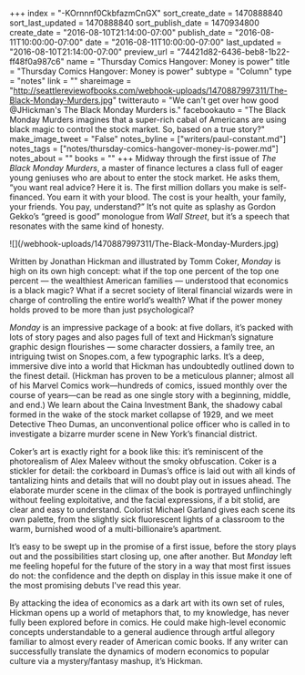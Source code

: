 +++
index = "-KOrnnnf0CkbfazmCnGX"
sort_create_date = 1470888840
sort_last_updated = 1470888840
sort_publish_date = 1470934800
create_date = "2016-08-10T21:14:00-07:00"
publish_date = "2016-08-11T10:00:00-07:00"
date = "2016-08-11T10:00:00-07:00"
last_updated = "2016-08-10T21:14:00-07:00"
preview_url = "74421d82-6436-beb8-1b22-ff48f0a987c6"
name = "Thursday Comics Hangover: Money is power"
title = "Thursday Comics Hangover: Money is power"
subtype = "Column"
type = "notes"
link = ""
shareimage = "http://seattlereviewofbooks.com/webhook-uploads/1470887997311/The-Black-Monday-Murders.jpg"
twitterauto = "We can't get over how good @JHickman's The Black Monday Murders is."
facebookauto = "The Black Monday Murders imagines that a super-rich cabal of Americans are using black magic to control the stock market. So, based on a true story?"
make_image_tweet = "False"
notes_byline = ["writers/paul-constant.md"]
notes_tags = ["notes/thursday-comics-hangover-money-is-power.md"]
notes_about = ""
books = ""
+++
Midway through the first issue of *The Black Monday Murders*, a master of finance lectures a class full of eager young geniuses who are about to enter the stock market. He asks them, “you want real advice? Here it is. The first million dollars you make is self-financed. You earn it with your blood. The cost is your health, your family, your friends. You pay, understand?” It’s not quite as splashy as Gordon Gekko’s “greed is good” monologue from *Wall Street*, but it’s a speech that resonates with the same kind of honesty.

<p class="image-left">![](/webhook-uploads/1470887997311/The-Black-Monday-Murders.jpg)</p>

Written by Jonathan Hickman and illustrated by Tomm Coker, *Monday* is high on its own high concept: what if the top one percent of the top one percent — the wealthiest American families — understood that economics is a black magic? What if a secret society of literal financial wizards were in charge of controlling the entire world’s wealth? What if the power money holds proved to be more than just psychological?

*Monday* is an impressive package of a book: at five dollars, it’s packed with lots of story pages and also pages full of text and Hickman’s signature graphic design flourishes — some character dossiers, a family tree, an intriguing twist on Snopes.com, a few typographic larks. It’s a deep, immersive dive into a world that Hickman has undoubtedly outlined down to the finest detail. (Hickman has proven to be a meticulous planner; almost all of his Marvel Comics work—hundreds of comics, issued monthly over the course of years—can be read as one single story with a beginning, middle, and end.) We learn about the Caina Investment Bank, the shadowy cabal formed in the wake of the stock market collapse of 1929, and we meet Detective Theo Dumas, an unconventional police officer who is called in to investigate a bizarre murder scene in New York’s financial district. 

Coker’s art is exactly right for a book like this: it’s reminiscent of the photorealism of Alex Maleev without the smoky obfuscation. Coker is a stickler for detail: the corkboard in Dumas’s office is laid out with all kinds of tantalizing  hints and details that will no doubt play out in issues ahead. The elaborate murder scene in the climax of the book is portrayed unflinchingly without feeling exploitative, and the facial expressions, if a bit stolid, are clear and easy to understand. Colorist Michael Garland gives each scene its own palette, from the slightly sick fluorescent lights of a classroom to the warm, burnished wood of a multi-billionaire’s apartment.

It’s easy to be swept up in the promise of a first issue, before the story plays out and the possibilities start closing up, one after another. But *Monday* left me feeling hopeful for the future of the story in a way that most first issues do not: the confidence and the depth on display in this issue make it one of the most promising debuts I've read this year. 

By attacking the idea of economics as a dark art with its own set of rules, Hickman opens up a world of metaphors that, to my knowledge, has never fully been explored before in comics. He could make high-level economic concepts understandable to a general audience through artful allegory familiar to almost every reader of American comic books. If any writer can successfully translate the dynamics of modern economics to popular culture via a mystery/fantasy mashup, it’s Hickman.


